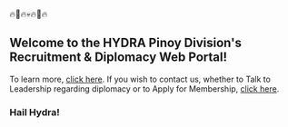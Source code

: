 :fire::octopus::fire::skull::fire::octopus::fire:
## Welcome to the HYDRA Pinoy Division's Recruitment &amp; Diplomacy Web Portal!

To learn more, [click here](http://gaius.coffee/hydra). If you wish to contact us, whether to Talk to Leadership regarding diplomacy or to Apply for Membership, [click here](https://github.com/GaiusCoffee/hydra/issues).

### Hail Hydra!
